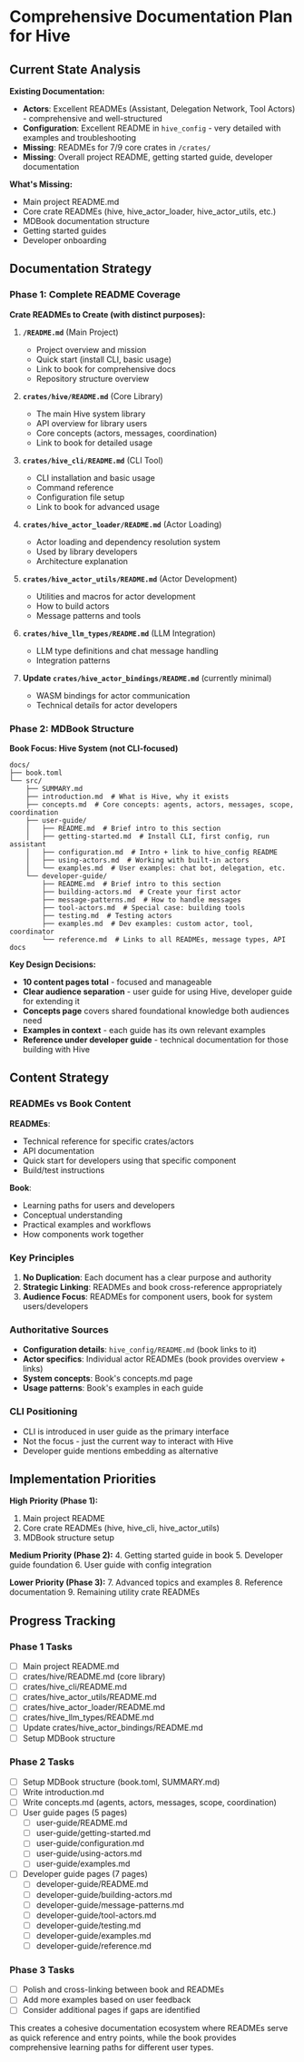 # Comprehensive Documentation Plan for Hive

## Current State Analysis

**Existing Documentation:**
- **Actors**: Excellent READMEs (Assistant, Delegation Network, Tool Actors) - comprehensive and well-structured
- **Configuration**: Excellent README in `hive_config` - very detailed with examples and troubleshooting
- **Missing**: READMEs for 7/9 core crates in `/crates/`
- **Missing**: Overall project README, getting started guide, developer documentation

**What's Missing:**
- Main project README.md 
- Core crate READMEs (hive, hive_actor_loader, hive_actor_utils, etc.)
- MDBook documentation structure
- Getting started guides
- Developer onboarding

## Documentation Strategy

### Phase 1: Complete README Coverage
**Crate READMEs to Create (with distinct purposes):**

1. **`/README.md`** (Main Project)
   - Project overview and mission
   - Quick start (install CLI, basic usage)
   - Link to book for comprehensive docs
   - Repository structure overview

2. **`crates/hive/README.md`** (Core Library)
   - The main Hive system library
   - API overview for library users
   - Core concepts (actors, messages, coordination)
   - Link to book for detailed usage

3. **`crates/hive_cli/README.md`** (CLI Tool)  
   - CLI installation and basic usage
   - Command reference
   - Configuration file setup
   - Link to book for advanced usage

4. **`crates/hive_actor_loader/README.md`** (Actor Loading)
   - Actor loading and dependency resolution system
   - Used by library developers
   - Architecture explanation

5. **`crates/hive_actor_utils/README.md`** (Actor Development)
   - Utilities and macros for actor development
   - How to build actors
   - Message patterns and tools

6. **`crates/hive_llm_types/README.md`** (LLM Integration)
   - LLM type definitions and chat message handling
   - Integration patterns

7. **Update `crates/hive_actor_bindings/README.md`** (currently minimal)
   - WASM bindings for actor communication
   - Technical details for actor developers

### Phase 2: MDBook Structure
**Book Focus: Hive System (not CLI-focused)**

```
docs/
├── book.toml
└── src/
    ├── SUMMARY.md
    ├── introduction.md  # What is Hive, why it exists
    ├── concepts.md  # Core concepts: agents, actors, messages, scope, coordination
    ├── user-guide/
    │   ├── README.md  # Brief intro to this section
    │   ├── getting-started.md  # Install CLI, first config, run assistant
    │   ├── configuration.md  # Intro + link to hive_config README
    │   ├── using-actors.md  # Working with built-in actors
    │   └── examples.md  # User examples: chat bot, delegation, etc.
    └── developer-guide/
        ├── README.md  # Brief intro to this section
        ├── building-actors.md  # Create your first actor
        ├── message-patterns.md  # How to handle messages
        ├── tool-actors.md  # Special case: building tools
        ├── testing.md  # Testing actors
        ├── examples.md  # Dev examples: custom actor, tool, coordinator
        └── reference.md  # Links to all READMEs, message types, API docs
```

**Key Design Decisions:**
- **10 content pages total** - focused and manageable
- **Clear audience separation** - user guide for using Hive, developer guide for extending it
- **Concepts page** covers shared foundational knowledge both audiences need
- **Examples in context** - each guide has its own relevant examples
- **Reference under developer guide** - technical documentation for those building with Hive

## Content Strategy

### READMEs vs Book Content
**READMEs**: 
- Technical reference for specific crates/actors
- API documentation
- Quick start for developers using that specific component
- Build/test instructions

**Book**: 
- Learning paths for users and developers
- Conceptual understanding
- Practical examples and workflows
- How components work together

### Key Principles
1. **No Duplication**: Each document has a clear purpose and authority
2. **Strategic Linking**: READMEs and book cross-reference appropriately
3. **Audience Focus**: READMEs for component users, book for system users/developers

### Authoritative Sources
- **Configuration details**: `hive_config/README.md` (book links to it)
- **Actor specifics**: Individual actor READMEs (book provides overview + links)
- **System concepts**: Book's concepts.md page
- **Usage patterns**: Book's examples in each guide

### CLI Positioning
- CLI is introduced in user guide as the primary interface
- Not the focus - just the current way to interact with Hive
- Developer guide mentions embedding as alternative

## Implementation Priorities

**High Priority (Phase 1):**
1. Main project README
2. Core crate READMEs (hive, hive_cli, hive_actor_utils)
3. MDBook structure setup

**Medium Priority (Phase 2):**
4. Getting started guide in book
5. Developer guide foundation
6. User guide with config integration  

**Lower Priority (Phase 3):**
7. Advanced topics and examples
8. Reference documentation
9. Remaining utility crate READMEs

## Progress Tracking

### Phase 1 Tasks
- [ ] Main project README.md
- [ ] crates/hive/README.md (core library)
- [ ] crates/hive_cli/README.md
- [ ] crates/hive_actor_utils/README.md
- [ ] crates/hive_actor_loader/README.md
- [ ] crates/hive_llm_types/README.md
- [ ] Update crates/hive_actor_bindings/README.md
- [ ] Setup MDBook structure

### Phase 2 Tasks
- [ ] Setup MDBook structure (book.toml, SUMMARY.md)
- [ ] Write introduction.md
- [ ] Write concepts.md (agents, actors, messages, scope, coordination)
- [ ] User guide pages (5 pages)
  - [ ] user-guide/README.md
  - [ ] user-guide/getting-started.md
  - [ ] user-guide/configuration.md
  - [ ] user-guide/using-actors.md
  - [ ] user-guide/examples.md
- [ ] Developer guide pages (7 pages)
  - [ ] developer-guide/README.md
  - [ ] developer-guide/building-actors.md
  - [ ] developer-guide/message-patterns.md
  - [ ] developer-guide/tool-actors.md
  - [ ] developer-guide/testing.md
  - [ ] developer-guide/examples.md
  - [ ] developer-guide/reference.md

### Phase 3 Tasks
- [ ] Polish and cross-linking between book and READMEs
- [ ] Add more examples based on user feedback
- [ ] Consider additional pages if gaps are identified

This creates a cohesive documentation ecosystem where READMEs serve as quick reference and entry points, while the book provides comprehensive learning paths for different user types.